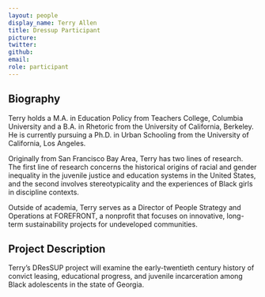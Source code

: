 ```yaml
---
layout: people
display_name: Terry Allen
title: Dressup Participant
picture: 
twitter: 
github: 
email: 
role: participant
---
```

<h2>Biography</h2>
<p>Terry holds a M.A. in Education Policy from Teachers College, Columbia University and a B.A. in Rhetoric from the University of California, Berkeley. He is currently pursuing a Ph.D. in Urban Schooling from the University of California, Los Angeles.</p>

<p>Originally from San Francisco Bay Area, Terry has two lines of research. The first line of research concerns the historical origins of racial and gender inequality in the juvenile justice and education systems in the United States, and the second involves stereotypicality and the experiences of Black girls in discipline contexts.</p>

<p>Outside of academia, Terry serves as a Director of People Strategy and Operations at FOREFRONT, a nonprofit that focuses on innovative, long-term sustainability projects for undeveloped communities.</p>

<h2>Project Description</h2>
<p>Terry’s DResSUP project will examine the early-twentieth century history of convict leasing, educational progress, and juvenile incarceration among Black adolescents in the state of Georgia.</p>